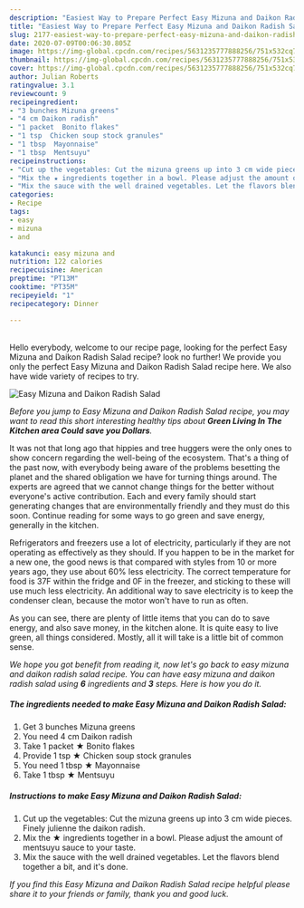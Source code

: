 ```yaml
---
description: "Easiest Way to Prepare Perfect Easy Mizuna and Daikon Radish Salad"
title: "Easiest Way to Prepare Perfect Easy Mizuna and Daikon Radish Salad"
slug: 2177-easiest-way-to-prepare-perfect-easy-mizuna-and-daikon-radish-salad
date: 2020-07-09T00:06:30.805Z
image: https://img-global.cpcdn.com/recipes/5631235777888256/751x532cq70/easy-mizuna-and-daikon-radish-salad-recipe-main-photo.jpg
thumbnail: https://img-global.cpcdn.com/recipes/5631235777888256/751x532cq70/easy-mizuna-and-daikon-radish-salad-recipe-main-photo.jpg
cover: https://img-global.cpcdn.com/recipes/5631235777888256/751x532cq70/easy-mizuna-and-daikon-radish-salad-recipe-main-photo.jpg
author: Julian Roberts
ratingvalue: 3.1
reviewcount: 9
recipeingredient:
- "3 bunches Mizuna greens"
- "4 cm Daikon radish"
- "1 packet  Bonito flakes"
- "1 tsp  Chicken soup stock granules"
- "1 tbsp  Mayonnaise"
- "1 tbsp  Mentsuyu"
recipeinstructions:
- "Cut up the vegetables: Cut the mizuna greens up into 3 cm wide pieces. Finely julienne the daikon radish."
- "Mix the ★ ingredients together in a bowl. Please adjust the amount of mentsuyu sauce to your taste."
- "Mix the sauce with the well drained vegetables. Let the flavors blend together a bit, and it&#39;s done."
categories:
- Recipe
tags:
- easy
- mizuna
- and

katakunci: easy mizuna and 
nutrition: 122 calories
recipecuisine: American
preptime: "PT13M"
cooktime: "PT35M"
recipeyield: "1"
recipecategory: Dinner

---
```

<br>
Hello everybody, welcome to our recipe page, looking for the perfect Easy Mizuna and Daikon Radish Salad recipe? look no further! We provide you only the perfect Easy Mizuna and Daikon Radish Salad recipe here. We also have wide variety of recipes to try.
<br>


![Easy Mizuna and Daikon Radish Salad](https://img-global.cpcdn.com/recipes/5631235777888256/751x532cq70/easy-mizuna-and-daikon-radish-salad-recipe-main-photo.jpg)

<i>Before you jump to Easy Mizuna and Daikon Radish Salad recipe, you may want to read this short interesting healthy tips about 
<strong>Green Living In The Kitchen area Could save you Dollars</strong>.</i>
</br>

It was not that long ago that hippies and tree huggers were the only ones to show concern regarding the well-being of the ecosystem. That's a thing of the past now, with everybody being aware of the problems besetting the planet and the shared obligation we have for turning things around. The experts are agreed that we cannot change things for the better without everyone's active contribution. Each and every family should start generating changes that are environmentally friendly and they must do this soon. Continue reading for some ways to go green and save energy, generally in the kitchen.

Refrigerators and freezers use a lot of electricity, particularly if they are not operating as effectively as they should. If you happen to be in the market for a new one, the good news is that compared with styles from 10 or more years ago, they use about 60% less electricity. The correct temperature for food is 37F within the fridge and 0F in the freezer, and sticking to these will use much less electricity. An additional way to save electricity is to keep the condenser clean, because the motor won't have to run as often.

As you can see, there are plenty of little items that you can do to save energy, and also save money, in the kitchen alone. It is quite easy to live green, all things considered. Mostly, all it will take is a little bit of common sense.


<i>We hope you got benefit from reading it, now let's go back to easy mizuna and daikon radish salad recipe. You can have easy mizuna and daikon radish salad using <strong>6</strong> ingredients and <strong>3</strong> steps. Here is how you do it.
</i>

##### The ingredients needed to make Easy Mizuna and Daikon Radish Salad:

1. Get 3 bunches Mizuna greens
1. You need 4 cm Daikon radish
1. Take 1 packet ★ Bonito flakes
1. Provide 1 tsp ★ Chicken soup stock granules
1. You need 1 tbsp ★ Mayonnaise
1. Take 1 tbsp ★ Mentsuyu


##### Instructions to make Easy Mizuna and Daikon Radish Salad:

1. Cut up the vegetables: Cut the mizuna greens up into 3 cm wide pieces. Finely julienne the daikon radish.
1. Mix the ★ ingredients together in a bowl. Please adjust the amount of mentsuyu sauce to your taste.
1. Mix the sauce with the well drained vegetables. Let the flavors blend together a bit, and it&#39;s done.


<i>If you find this Easy Mizuna and Daikon Radish Salad recipe helpful please share it to your friends or family, thank you and good luck.</i>
